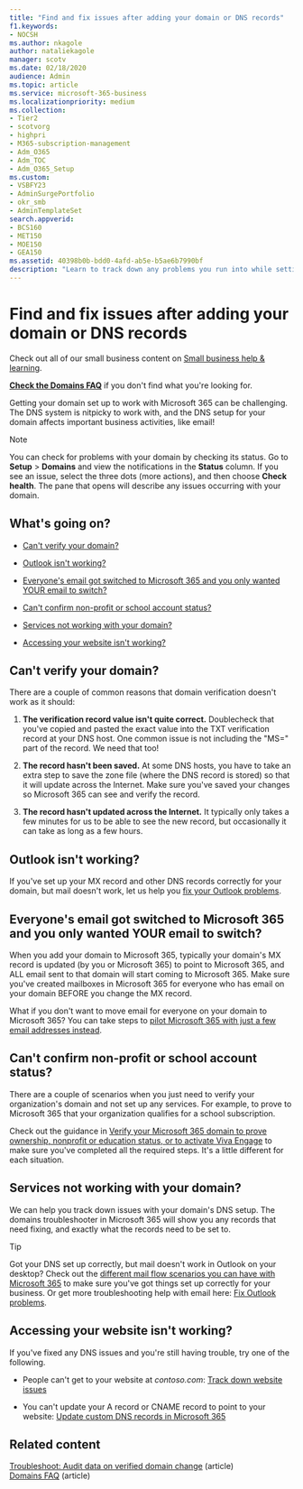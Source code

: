 ```yaml
---
title: "Find and fix issues after adding your domain or DNS records"
f1.keywords:
- NOCSH
ms.author: nkagole
author: nataliekagole
manager: scotv
ms.date: 02/18/2020
audience: Admin
ms.topic: article
ms.service: microsoft-365-business
ms.localizationpriority: medium
ms.collection: 
- Tier2
- scotvorg
- highpri
- M365-subscription-management
- Adm_O365
- Adm_TOC
- Adm_O365_Setup
ms.custom: 
- VSBFY23
- AdminSurgePortfolio
- okr_smb
- AdminTemplateSet
search.appverid:
- BCS160
- MET150
- MOE150
- GEA150
ms.assetid: 40398b0b-bdd0-4afd-ab5e-b5ae6b7990bf
description: "Learn to track down any problems you run into while setting up a custom domain by making sure the DNS records are set up correctly."
---
```


# Find and fix issues after adding your domain or DNS records

Check out all of our small business content on [Small business help & learning](https://go.microsoft.com/fwlink/?linkid=2224585).

 **[Check the Domains FAQ](../setup/domains-faq.yml)** if you don't find what you're looking for. 
  
Getting your domain set up to work with Microsoft 365 can be challenging. The DNS system is nitpicky to work with, and the DNS setup for your domain affects important business activities, like email!

> [!NOTE]
> You can check for problems with your domain by checking its status. Go to **Setup** > **Domains** and view the notifications in the **Status** column. If you see an issue, select the three dots (more actions), and then choose **Check health**. The pane that opens will describe any issues occurring with your domain.
  
## What's going on?

- [Can't verify your domain?](#cant-verify-your-domain)
    
- [Outlook isn't working?](#outlook-isnt-working)
    
- [Everyone's email got switched to Microsoft 365 and you only wanted YOUR email to switch?](#everyones-email-got-switched-to-microsoft-365-and-you-only-wanted-your-email-to-switch)

- [Can't confirm non-profit or school account status?](#cant-confirm-non-profit-or-school-account-status)

- [Services not working with your domain?](#services-not-working-with-your-domain)
    
- [Accessing your website isn't working?](#accessing-your-website-isnt-working)

## Can't verify your domain?

There are a couple of common reasons that domain verification doesn't work as it should:
  
1. **The verification record value isn't quite correct.** Doublecheck that you've copied and pasted the exact value into the TXT verification record at your DNS host. One common issue is not including the "MS=" part of the record. We need that too! 
    
2. **The record hasn't been saved.** At some DNS hosts, you have to take an extra step to save the zone file (where the DNS record is stored) so that it will update across the Internet. Make sure you've saved your changes so Microsoft 365 can see and verify the record. 
    
3. **The record hasn't updated across the Internet.** It typically only takes a few minutes for us to be able to see the new record, but occasionally it can take as long as a few hours. 
    
## Outlook isn't working?

If you've set up your MX record and other DNS records correctly for your domain, but mail doesn't work, let us help you [fix your Outlook problems](/exchange/troubleshoot/outlook-connectivity/outlook-connection-issues).
  
## Everyone's email got switched to Microsoft 365 and you only wanted YOUR email to switch?
<a name="BKMK_EmailSwitched"> </a>

When you add your domain to Microsoft 365, typically your domain's MX record is updated (by you or Microsoft 365) to point to Microsoft 365, and ALL email sent to that domain will start coming to Microsoft 365. Make sure you've created mailboxes in Microsoft 365 for everyone who has email on your domain BEFORE you change the MX record.
  
What if you don't want to move email for everyone on your domain to Microsoft 365? You can take steps to [pilot Microsoft 365 with just a few email addresses instead](../setup/domains-faq.yml).
  
## Can't confirm non-profit or school account status?
<a name="BKMK_validateAcct"> </a>

There are a couple of scenarios when you just need to verify your organization's domain and not set up any services. For example, to prove to Microsoft 365 that your organization qualifies for a school subscription.
  
Check out the guidance in [Verify your Microsoft 365 domain to prove ownership, nonprofit or education status, or to activate Viva Engage](../setup/domains-faq.yml) to make sure you've completed all the required steps. It's a little different for each situation. 
  
## Services not working with your domain?

We can help you track down issues with your domain's DNS setup. The domains troubleshooter in Microsoft 365 will show you any records that need fixing, and exactly what the records need to be set to. 

> [!TIP]
> Got your DNS set up correctly, but mail doesn't work in Outlook on your desktop? Check out the [different mail flow scenarios you can have with Microsoft 365](/exchange/mail-flow-best-practices/mail-flow-best-practices) to make sure you've got things set up correctly for your business. Or get more troubleshooting help with email here: [Fix Outlook problems](/exchange/troubleshoot/outlook-connectivity/outlook-connection-issues). 
  
## Accessing your website isn't working?

If you've fixed any DNS issues and you're still having trouble, try one of the following.
  
- People can't get to your website at *contoso.com*: [Track down website issues](../setup/add-domain.md)
    
- You can't update your A record or CNAME record to point to your website: [Update custom DNS records in Microsoft 365](../setup/add-domain.md)

## Related content

[Troubleshoot: Audit data on verified domain change](/azure/active-directory/reports-monitoring/troubleshoot-audit-data-verified-domain) (article)\
[Domains FAQ](../setup/domains-faq.yml) (article)
